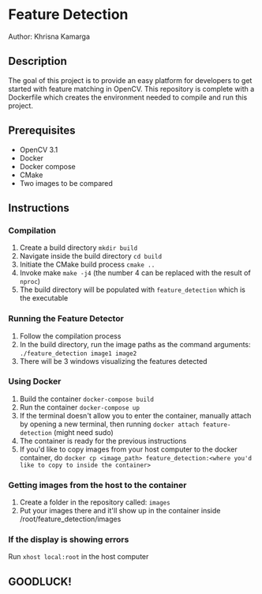 # Feature Detection

Author: Khrisna Kamarga

## Description

The goal of this project is to provide an easy platform for developers to get started with feature matching in OpenCV. This repository is complete with a Dockerfile which creates the environment needed to compile and run this project.

## Prerequisites

- OpenCV 3.1
- Docker
- Docker compose
- CMake
- Two images to be compared

## Instructions

### Compilation

1. Create a build directory `mkdir build`
2. Navigate inside the build directory `cd build`
3. Initiate the CMake build process `cmake ..`
4. Invoke make `make -j4` (the number 4 can be replaced with the result of `nproc`)
5. The build directory will be populated with `feature_detection` which is the executable

### Running the Feature Detector

1. Follow the compilation process
2. In the build directory, run the image paths as the command arguments: `./feature_detection image1 image2`
3. There will be 3 windows visualizing the features detected

### Using Docker

1. Build the container `docker-compose build`
2. Run the container `docker-compose up`
3. If the terminal doesn't allow you to enter the container, manually attach by opening
   a new terminal, then running `docker attach feature-detection` (might need sudo)
4. The container is ready for the previous instructions
5. If you'd like to copy images from your host computer to the docker container, do
   `docker cp <image_path> feature_detection:<where you'd like to copy to inside the container>`

### Getting images from the host to the container

1. Create a folder in the repository called: `images`
2. Put your images there and it'll show up in the container inside /root/feature_detection/images

### If the display is showing errors

Run `xhost local:root` in the host computer

## GOODLUCK!
